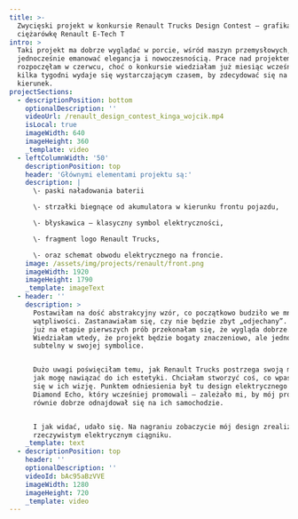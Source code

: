 ```yaml
---
title: >-
  Zwycięski projekt w konkursie Renault Trucks Design Contest – grafika na
  ciężarówkę Renault E-Tech T
intro: >
  Taki projekt ma dobrze wyglądać w porcie, wśród maszyn przemysłowych, a
  jednocześnie emanować elegancja i nowoczesnością. Prace nad projektem
  rozpoczęłam w czerwcu, choć o konkursie wiedziałam już miesiąc wcześniej. Ale
  kilka tygodni wydaje się wystarczającym czasem, by zdecydować się na jakiś
  kierunek.
projectSections:
  - descriptionPosition: bottom
    optionalDescription: ''
    videoUrl: /renault_design_contest_kinga_wojcik.mp4
    isLocal: true
    imageWidth: 640
    imageHeight: 360
    _template: video
  - leftColumnWidth: '50'
    descriptionPosition: top
    header: 'Głównymi elementami projektu są:'
    description: |
      \- paski naładowania baterii

      \- strzałki biegnące od akumulatora w kierunku frontu pojazdu,

      \- błyskawica – klasyczny symbol elektryczności,

      \- fragment logo Renault Trucks,

      \- oraz schemat obwodu elektrycznego na froncie.
    image: /assets/img/projects/renault/front.png
    imageWidth: 1920
    imageHeight: 1790
    _template: imageText
  - header: ''
    description: >
      Postawiłam na dość abstrakcyjny wzór, co początkowo budziło we mnie sporo
      wątpliwości. Zastanawiałam się, czy nie będzie zbyt „odjechany”. Jednak
      już na etapie pierwszych prób przekonałam się, że wygląda dobrze.
      Wiedziałam wtedy, że projekt będzie bogaty znaczeniowo, ale jednocześnie
      subtelny w swojej symbolice.


      Dużo uwagi poświęciłam temu, jak Renault Trucks postrzega swoją markę i
      jak mogę nawiązać do ich estetyki. Chciałam stworzyć coś, co wpasowałoby
      się w ich wizję. Punktem odniesienia był tu design elektrycznego pojazdu
      Diamond Echo, który wcześniej promowali – zależało mi, by mój projekt
      równie dobrze odnajdował się na ich samochodzie.


      I jak widać, udało się. Na nagraniu zobaczycie mój design zrealizowany na
      rzeczywistym elektrycznym ciągniku.
    _template: text
  - descriptionPosition: top
    header: ''
    optionalDescription: ''
    videoId: bAc95aBzVVE
    imageWidth: 1280
    imageHeight: 720
    _template: video
---
```


